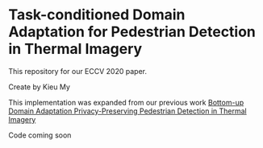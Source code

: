 # Task-conditioned Domain Adaptation for Pedestrian Detection in Thermal Imagery

This repository for our ECCV 2020 paper.

Create by Kieu My

This implementation was expanded from our previous work
<a href="https://github.com/mrkieumy/YOLOv3_PyTorch">Bottom-up Domain Adaptation Privacy-Preserving Pedestrian Detection in Thermal Imagery</a>

Code coming soon
